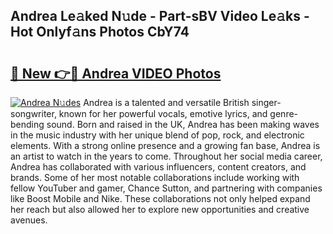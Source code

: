 ## Andrea Le𝚊ked N𝚞de - Part-sBV Video Le𝚊ks - Hot Onlyf𝚊ns Photos CbY74

# <h2><a href="http://ab17860.deff.icu/?id=Andrea">🔗 New 👉🔴 Andrea VIDEO Photos</a></h2>

[![Andrea N𝚞des](https://i.imgur.com/rIISA9y.gif)](http://ab17860.deff.icu/?id=Andrea)
Andrea is a talented and versatile British singer-songwriter, known for her powerful vocals, emotive lyrics, and genre-bending sound. Born and raised in the UK, Andrea has been making waves in the music industry with her unique blend of pop, rock, and electronic elements. With a strong online presence and a growing fan base, Andrea is an artist to watch in the years to come. Throughout her social media career, Andrea has collaborated with various influencers, content creators, and brands. Some of her most notable collaborations include working with fellow YouTuber and gamer, Chance Sutton, and partnering with companies like Boost Mobile and Nike. These collaborations not only helped expand her reach but also allowed her to explore new opportunities and creative avenues.
